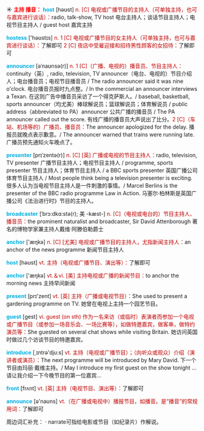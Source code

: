 ☀ <font color="red">**主持 播音：**</font>
<font color="sky blue">**host**</font> [həʊst] 
<font color="#c00000">n. [C] 电视或广播节目的主持人（可单独主持，也可与嘉宾进行谈话）：</font>radio, talk-show, TV host 电台主持人；谈话节目主持人；电视节目主持人 / guest host 嘉宾主持

<font color="sky blue">**hostess**</font> ['həʊstɪs] 
<font color="#c00000">n. 1 [C] 电视或广播节目的女主持人（可单独主持，也可与嘉宾进行谈话）：</font>了解即可 <font color="#c00000">2 [C] 夜店中受雇迎接和招待男性顾客的女招待：</font>了解即可
           
<font color="sky blue">**announcer**</font> [əˈnaʊnsə(r)]
<font color="#c00000">n. 1 [C]（广播、电视的）播音员、节目主持人：</font>continuity（英）, radio, television, TV announcer（电台、电视的）节目介绍人；电台播音员；电视节目播音员 / The radio announcer said it was nine o'clock. 电台播音员报时九点整。/ In the commercial an announcer interviews a Texan. 在这则广告中播音员采访了一个得克萨斯人。/ baseball, basketball, sports announcer（均尤美）棒球解说员；篮球解说员；体育解说员 / public address（abbreviated to PA）announcer 公共广播的播音员 / The PA announcer called out the score. 有线广播的播音员大声说出了比分。<font color="#c00000">2 [C]（车站、机场等的）广播员、播音员：</font>The announcer apologized for the delay. 播报员就晚点表示歉意。/ The announcer warned that trains were running late. 广播员预先通知火车晚点了。
           
<font color="sky blue">**presenter**</font> [prɪˈzentə(r)]
<font color="#c00000">n. [C] [英] 广播或电视的节目主持人：</font>radio, television, TV presenter 广播节目主持人；电视节目主持人 / programme, sports presenter 节目主持人；体育节目主持人 / a BBC sports presenter 英国广播公司体育节目主持人 / Most people think being a television presenter is exciting. 很多人认为当电视节目主持人是一件刺激的事情。/ Marcel Berlins is the presenter of the BBC radio programme Law in Action. 马塞尔·柏林斯是英国广播公司《法治进行时》节目的主持人。
           
<font color="sky blue">**broadcaster**</font> [ˈbrɔ:dkɑ:stə(r); 美 -kæst-]
<font color="#c00000">n. [C]（电视或电台的）节目主持人、播音员：</font>the prominent naturalist and broadcaster, Sir David Attenborough 著名的博物学家兼主持人戴维·阿滕伯勒爵士

<font color="sky blue">**anchor**</font> ['æŋkə] 
<font color="#c00000">n. [C] [尤美] 电视或广播节目的主持人，尤指新闻主持人：</font>an anchor of the news programme 新闻节目主持人

<font color="sky blue">**host**</font> [həʊst] 
<font color="#c00000">vt. 主持（电视或广播节目、演出等）：</font>了解即可

<font color="sky blue">**anchor**</font> ['æŋkə] 
<font color="#c00000">vt.＆vi. [美] 主持电视或广播的新闻节目：</font>to anchor the morning news 主持早间新闻

<font color="sky blue">**present**</font> [prɪ'zent] 
<font color="#c00000">vt. [英] 主持（广播或电视节目）：</font>She used to present a gardening programme on TV. 她曾在电视上主持一个园艺节目。

<font color="sky blue">**guest**</font> [ɡest] 
<font color="#c00000">vi. guest (on sth) 作为一名来访（或临时）表演者而参加一个电视或广播节目（或参加一场音乐会、一场比赛等），如做特邀嘉宾，做客串，做特约演员等：</font>She guested on several chat shows while visiting Britain. 她访问英国时做过几个访谈节目的特邀嘉宾。

<font color="sky blue">**introduce**</font> [͵ɪntrə'dju:s] 
<font color="#c00000">vt. 主持（电视或广播节目）；（向听众或观众）介绍（演讲者或演员）：</font>The next programme will be introduced by Mary David. 下一个节目由玛丽·戴维主持。/ May I introduce my first guest on the show tonight … 请让我介绍一下今晚节目的第一位嘉宾…

<font color="sky blue">**front**</font> [frʌnt] 
<font color="#c00000">vt. [英] 主持（电视节目、演出等）：</font>了解即可

<font color="sky blue">**announce**</font> [ə'naʊns] 
<font color="#c00000">vt.（在广播或电视中）播报节目，如播音。是“播音”的常规用词：</font>了解即可
           
周边词汇补充：
· narrate可指给电影或节目（如纪录片）作解说。

